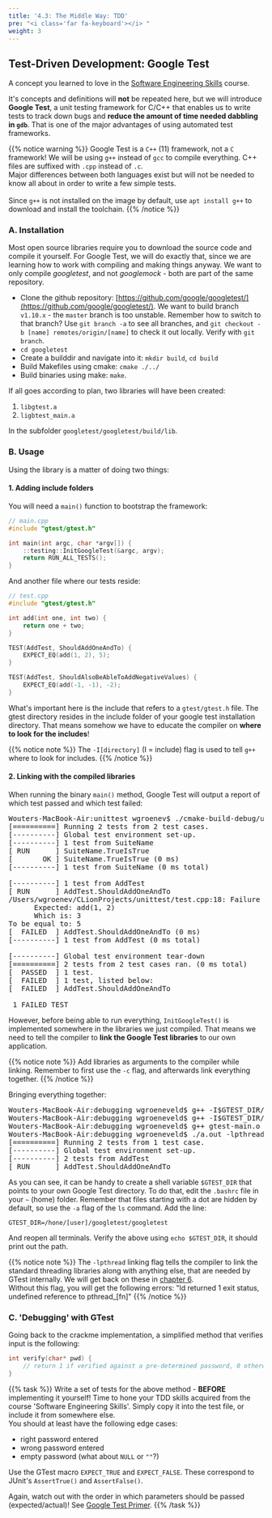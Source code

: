 ```yaml
---
title: '4.3: The Middle Way: TDD'
pre: "<i class='far fa-keyboard'></i> "
weight: 3
---
```


## Test-Driven Development: Google Test

A concept you learned to love in the [Software Engineering Skills](https://kuleuven-diepenbeek.github.io/ses-course/tdd/) course. 

It's concepts and definitions will **not** be repeated here, but we will introduce **Google Test**, a unit testing framework for C/C++ that enables us to write tests to track down bugs and **reduce the amount of time needed dabbling in `gdb`**. That is one of the major advantages of using automated test frameworks.

{{% notice warning %}}
Google Test is a `C++` (11) framework, not a `C` framework! We will be using `g++` instead of `gcc` to compile everything. C++ files are suffixed with `.cpp` instead of `.c`.<br/>
Major differences between both languages exist but will not be needed to know all about in order to write a few simple tests.<br/><br/>
Since `g++` is not installed on the image by default, use `apt install g++` to download and install the toolchain.
{{% /notice %}}

### A. Installation

Most open source libraries require you to download the source code and compile it yourself. For Google Test, we will do exactly that, since we are learning how to work with compiling and making things anyway. We want to only compile _googletest_, and not _googlemock_ - both are part of the same repository. 

- Clone the github repository: [https://github.com/google/googletest/](https://github.com/google/googletest/). We want to build branch `v1.10.x` - the `master` branch is too unstable. Remember how to switch to that branch? Use `git branch -a` to see all branches, and `git checkout -b [name] remotes/origin/[name]` to check it out locally. Verify with `git branch`.
-  `cd googletest`
-  Create a builddir and navigate into it: `mkdir build`, `cd build`
-  Build Makefiles using cmake: `cmake ./../`
-  Build binaries using make: `make`. 

If all goes according to plan, two libraries will have been created:

1. `libgtest.a`
2. `ligbtest_main.a`

In the subfolder `googletest/googletest/build/lib`. 

### B. Usage

Using the library is a matter of doing two things:

#### 1. Adding include folders

You will need a `main()` function to bootstrap the framework:

```c
// main.cpp
#include "gtest/gtest.h"

int main(int argc, char *argv[]) {
    ::testing::InitGoogleTest(&argc, argv);
    return RUN_ALL_TESTS();
}
```

And another file where our tests reside:

```c
// test.cpp
#include "gtest/gtest.h"

int add(int one, int two) {
    return one + two;
}

TEST(AddTest, ShouldAddOneAndTo) {
    EXPECT_EQ(add(1, 2), 5);
}

TEST(AddTest, ShouldAlsoBeAbleToAddNegativeValues) {
    EXPECT_EQ(add(-1, -1), -2);
}
```

What's important here is the include that refers to a `gtest/gtest.h` file. The gtest directory resides in the include folder of your google test installation directory. That means somehow we have to educate the compiler on **where to look for the includes**! 

{{% notice note %}}
The `-I[directory]` (I = include) flag is used to tell `g++` where to look for includes.
{{% /notice %}}

#### 2. Linking with the compiled libraries


When running the binary `main()` method, Google Test will output a report of which test passed and which test failed:

<pre>
Wouters-MacBook-Air:unittest wgroenev$ ./cmake-build-debug/unittest
[==========] Running 2 tests from 2 test cases.
[----------] Global test environment set-up.
[----------] 1 test from SuiteName
[ RUN      ] SuiteName.TrueIsTrue
[       OK ] SuiteName.TrueIsTrue (0 ms)
[----------] 1 test from SuiteName (0 ms total)

[----------] 1 test from AddTest
[ RUN      ] AddTest.ShouldAddOneAndTo
/Users/wgroenev/CLionProjects/unittest/test.cpp:18: Failure
      Expected: add(1, 2)
      Which is: 3
To be equal to: 5
[  FAILED  ] AddTest.ShouldAddOneAndTo (0 ms)
[----------] 1 test from AddTest (0 ms total)

[----------] Global test environment tear-down
[==========] 2 tests from 2 test cases ran. (0 ms total)
[  PASSED  ] 1 test.
[  FAILED  ] 1 test, listed below:
[  FAILED  ] AddTest.ShouldAddOneAndTo

 1 FAILED TEST
</pre>

However, before being able to run everything, `InitGoogleTest()` is implemented somewhere in the libraries we just compiled. That means we need to tell the compiler to **link the Google Test libraries** to our own application. 

{{% notice note %}}
Add libraries as arguments to the compiler while linking. Remember to first use the `-c` flag, and afterwards link everything together.
{{% /notice %}}

Bringing everything together:

<pre>
Wouters-MacBook-Air:debugging wgroeneveld$ g++ -I$GTEST_DIR/include -c gtest-main.cpp
Wouters-MacBook-Air:debugging wgroeneveld$ g++ -I$GTEST_DIR/include -c gtest-tests.cpp
Wouters-MacBook-Air:debugging wgroeneveld$ g++ gtest-main.o gtest-tests.o $GTEST_DIR/build/lib/libgtest.a $GTEST_DIR/build/lib/libgtest_main.a
Wouters-MacBook-Air:debugging wgroeneveld$ ./a.out -lpthread
[==========] Running 2 tests from 1 test case.
[----------] Global test environment set-up.
[----------] 2 tests from AddTest
[ RUN      ] AddTest.ShouldAddOneAndTo    
</pre>

As you can see, it can be handy to create a shell variable `$GTEST_DIR` that points to your own Google Test directory. To do that, edit the `.bashrc` file in your `~` (home) folder. Remember that files starting with a dot are hidden by default, so use the `-a` flag of the `ls` command. Add the line:

`GTEST_DIR=/hone/[user]/googletest/googletest`

And reopen all terminals. Verify the above using `echo $GTEST_DIR`, it should print out the path. 

{{% notice note %}}
The `-lpthread` linking flag tells the compiler to link the standard threading libraries along with anything else, that are needed by GTest internally. We will get back on these in [chapter 6](/ch6-tasks). <br/>
Without this flag, you will get the following errors: "ld returned 1 exit status, undefined reference to pthread_[fn]"
{{% /notice %}}

### C. 'Debugging' with GTest

Going back to the crackme implementation, a simplified method that verifies input is the following:

```c
int verify(char* pwd) {
    // return 1 if verified against a pre-determined password, 0 otherwise.
}
```

{{% task %}}
Write a set of tests for the above method - **BEFORE** implementing it yourself! Time to hone your TDD skills acquired from the course 'Software Engineering Skills'. Simply copy it into the test file, or include it from somewhere else.<br/> You should at least have the following edge cases:

- right password entered
- wrong password entered
- empty password (what about `NULL` or `""`?)

Use the GTest macro `EXPECT_TRUE` and `EXPECT_FALSE`. These correspond to JUnit's `AssertTrue()` and `AssertFalse()`.

Again, watch out with the order in which parameters should be passed (expected/actual)! See [Google Test Primer](https://github.com/google/googletest/blob/master/googletest/docs/primer.md).
{{% /task %}}
